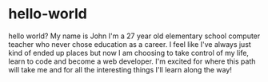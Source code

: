 # hello-world
hello world?
My name is John I'm a 27 year old elementary school computer teacher who never chose education as a career. I feel like I've always just kind of ended up places but now I am choosing to take control of my life, learn to code and become a web developer. I'm excited for where this path will take me and for all the interesting things I'll learn along the way!
